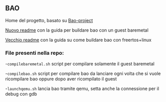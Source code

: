 ## BAO

Home del progetto, basato su [Bao-project](https://github.com/bao-project)

[Nuovo readme](https://github.com/AntonioSposito/Bao/blob/main/automake.md) con la guida per buildare bao con un guest baremetal

[Vecchio readme](https://github.com/AntonioSposito/Bao/blob/main/README_old.md) con la guida su come buildare bao con freertos+linux

### File presenti nella repo:

-`compilebaremetal.sh` script per compilare solamente il guest baremetal

-`compilebao.sh` script per compilare bao da lanciare ogni volta che si vuole ricompilare bao oppure dopo aver ricompilato il guest

-`launchqemu.sh` lancia bao tramite qemu, setta anche la connessione per il debug con gdb
